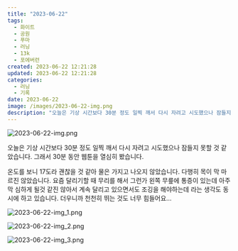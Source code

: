 ```yaml
---
title: "2023-06-22"
tags:
  - 화이트
  - 공원
  - 푸마
  - 러닝
  - 13k
  - 포에버런
created: 2023-06-22 12:21:28
updated: 2023-06-22 12:21:28
categories:
  - 러닝
  - 기록
date: 2023-06-22
image: /images/2023-06-22-img.png
description: "오늘은 기상 시간보다 30분 정도 일찍 깨서 다시 자려고 시도했으나 잠들지 못할 것 같았습니다. 그래서 30분 동안 웹툰을 열심히 봤습니다. 온도를 보니 17도라 괜찮을 것 같아 물은 가지고 나오지 않았습니다. 다행히 목이 막 마르진 않았습니다. 요즘 달리기할 때 무리를 해서 그런가 왼"
---
```


![2023-06-22-img.png](/images/2023-06-22-img.png)
 
 

오늘은 기상 시간보다 30분 정도 일찍 깨서 다시 자려고 시도했으나 잠들지 못할 것 같았습니다. 그래서 30분 동안 웹툰을 열심히 봤습니다.

온도를 보니 17도라 괜찮을 것 같아 물은 가지고 나오지 않았습니다. 다행히 목이 막 마르진 않았습니다. 요즘 달리기할 때 무리를 해서 그런가 왼쪽 무릎에 통증이 있는데 아주 막 심하게 될것 같진 않아서 계속 달리고 있으면서도 조깅을 해야하는데 라는 생각도 동시에 하고 있습니다. 더우니까 천천히 뛰는 것도 너무 힘들어요...

 
 ![2023-06-22-img_1.png](/images/2023-06-22-img_1.png)
 
 

 
 ![2023-06-22-img_2.png](/images/2023-06-22-img_2.png)
 
 

 
 ![2023-06-22-img_3.png](/images/2023-06-22-img_3.png)
